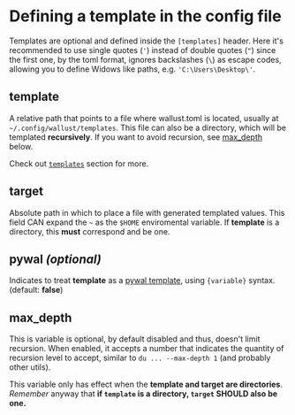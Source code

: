 # Defining a template in the config file

Templates are optional and defined inside the `[templates]` header. Here it's
recommended to use single quotes (`'`) instead of double quotes (`"`) since the
first one, by the toml format, ignores backslashes (`\`) as escape codes,
allowing you to define Widows like paths, e.g. `'C:\Users\Desktop\'`.

## template
A relative path that points to a file where wallust.toml is located, usually at
`~/.config/wallust/templates`. This file can also be a directory, which will be
templated **recursively**. If you want to avoid recursion, see [max_depth](#max_depth) below.

Check out [`templates`](../templates/README.md) section for more.

## target
Absolute path in which to place a file with generated templated values. This
field CAN expand the `~` as the `$HOME` enviromental variable. If
**template** is a directory, this **must** correspond and be one.

## pywal _(optional)_
Indicates to treat **template** as a [pywal template](../templates/pywal.md), using `{variable}` syntax. (default: **false**)

## max_depth
This is variable is optional, by default disabled and thus, doesn't limit recursion.
When enabled, it accepts a number that indicates the quantity of recursion
level to accept, similar to `du ... --max-depth 1` (and probably other utils).

This variable only has effect when the **template and target are directories**.
_Remember_ anyway that **if `template` is a directory, `target` SHOULD also be one.**
